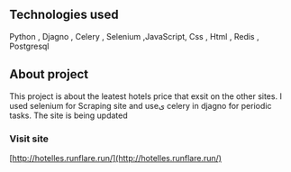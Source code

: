 ## Technologies used

 Python , Djagno , Celery , Selenium ,JavaScript, Css , Html , Redis , Postgresql


## About project

 This project is about the leatest hotels price that exsit on the other sites.
 I used selenium for Scraping site and useی celery in djagno for periodic tasks.
The site is being updated

### Visit site
[http://hotelles.runflare.run/](http://hotelles.runflare.run/)

 
 
